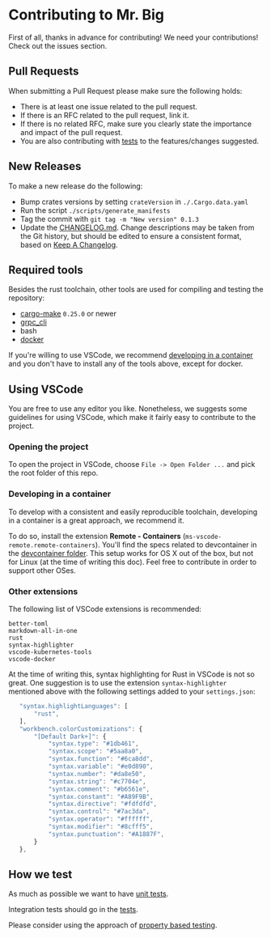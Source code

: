 # Contributing to Mr. Big

First of all, thanks in advance for contributing! We need your contributions! Check out the issues section.

## Pull Requests

When submitting a Pull Request please make sure the following holds:
* There is at least one issue related to the pull request.
* If there is an RFC related to the pull request, link it.
* If there is no related RFC, make sure you clearly state the importance and impact of the pull request.
* You are also contributing with [tests](how-we-test) to the features/changes suggested.

## New Releases

To make a new release do the following:
* Bump crates versions by setting `crateVersion` in `./.Cargo.data.yaml`
* Run the script `./scripts/generate_manifests`
* Tag the commit with `git tag -m "New version" 0.1.3`
* Update the [CHANGELOG.md](CHANGELOG.md). Change descriptions may be taken from the Git history, but should be edited to ensure a consistent format, based on [Keep A Changelog](https://github.com/olivierlacan/keep-a-changelog/blob/master/CHANGELOG.md).

## Required tools

Besides the rust toolchain, other tools are used for compiling and testing the repository:

* [cargo-make](https://www.google.com/url?sa=t&rct=j&q=&esrc=s&source=web&cd=1&cad=rja&uact=8&ved=2ahUKEwjnw7iVjOrnAhVPrxoKHR0SC-MQFjAAegQIAxAB&url=https%3A%2F%2Fgithub.com%2Fsagiegurari%2Fcargo-make&usg=AOvVaw1Qge8hMXQXhWjRBkuAEsD5) `0.25.0` or newer
* [grpc_cli](https://www.google.com/url?sa=t&rct=j&q=&esrc=s&source=web&cd=1&cad=rja&uact=8&ved=2ahUKEwibi_GjjOrnAhVBzIUKHQS_CHcQFjAAegQIARAB&url=https%3A%2F%2Fgithub.com%2Fgrpc%2Fgrpc%2Fblob%2Fmaster%2Fdoc%2Fcommand_line_tool.md&usg=AOvVaw1YSr5Zt5tMTec9lqS23MPD)
* bash
* [docker](https://www.google.com/url?sa=t&rct=j&q=&esrc=s&source=web&cd=1&cad=rja&uact=8&ved=2ahUKEwiIvJexjOrnAhWM3oUKHdlzD5cQFjAAegQIDxAC&url=https%3A%2F%2Fwww.docker.com%2F&usg=AOvVaw3p9e1qPvdfjCrUwPYAhUlS)

If you're willing to use VSCode, we recommend [developing in a container](developing-in-a-container) and you don't have to install any of the tools above, except for docker.

## Using VSCode

You are free to use any editor you like.
Nonetheless, we suggests some guidelines for using VSCode, which make it fairly easy to contribute to the project.

### Opening the project

To open the project in VSCode, choose `File -> Open Folder ...` and pick the root folder of this repo.

### Developing in a container

To develop with a consistent and easily reproducible toolchain, developing in a container is a great approach, we recommend it.

To do so, install the extension **Remote - Containers** (`ms-vscode-remote.remote-containers`). You'll find the specs related to devcontainer in the [devcontainer folder](.devcontainer).
 This setup works for OS X out of the box, but not for Linux (at the time of writing this doc).
 Feel free to contribute in order to support other OSes.

 ### Other extensions

 The following list of VSCode extensions is recommended:

 ```
 better-toml
 markdown-all-in-one
 rust
 syntax-highlighter
 vscode-kubernetes-tools
 vscode-docker
 ```

 At the time of writing this, syntax highlighting for Rust in VSCode is not so great. One suggestion is to use the extension `syntax-highlighter` mentioned above with the following settings added to your `settings.json`:

 ```js
    "syntax.highlightLanguages": [
        "rust",
    ],
    "workbench.colorCustomizations": {
        "[Default Dark+]": {
            "syntax.type": "#1db461",
            "syntax.scope": "#5aa8a0",
            "syntax.function": "#6ca8dd",
            "syntax.variable": "#e0d890",
            "syntax.number": "#da8e50",
            "syntax.string": "#c7704e",
            "syntax.comment": "#b6561e",
            "syntax.constant": "#A89F9B",
            "syntax.directive": "#fdfdfd",
            "syntax.control": "#7ac3da",
            "syntax.operator": "#ffffff",
            "syntax.modifier": "#8cfff5",
            "syntax.punctuation": "#A1887F",
        }
    },
```

## How we test

As much as possible we want to have [unit tests](https://doc.rust-lang.org/rust-by-example/testing/unit_testing.html).

Integration tests should go in the [tests](folder).

Please consider using the approach of [property based testing](https://fsharpforfunandprofit.com/posts/property-based-testing-2/).
